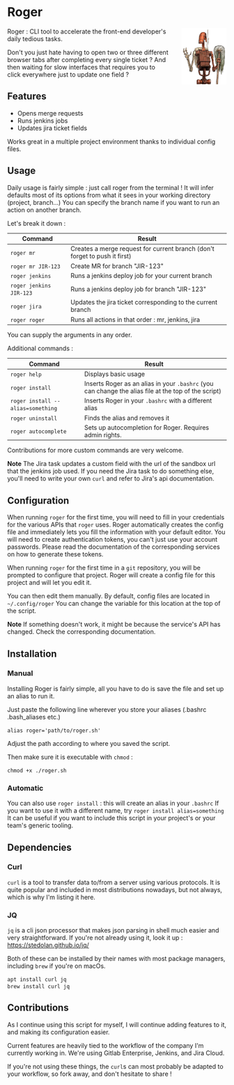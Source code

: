 # Roger
<img src="images/roger.png" height="130" align="right" style="padding-left:30px">

Roger : CLI tool to accelerate the front-end developer's daily tedious tasks.

Don't you just hate having to open two or three different browser tabs after completing every single ticket ?
And then waiting for slow interfaces that requires you to click everywhere just to update one field ?


## Features

- Opens merge requests
- Runs jenkins jobs
- Updates jira ticket fields

Works great in a multiple project environment thanks to individual config files.


## Usage

Daily usage is fairly simple : just call roger from the terminal !
It will infer defaults most of its options from what it sees in your working directory (project, branch...)
You can specify the branch name if you want to run an action on another branch.

Let's break it down :

|Command|Result|
|-|-|
|`roger mr`|Creates a merge request for current branch (don't forget to push it first)|
|`roger mr JIR-123`|Create MR for branch "JIR-123"|
|`roger jenkins`|Runs a jenkins deploy job for your current branch|
|`roger jenkins JIR-123`|Runs a jenkins deploy job for branch "JIR-123"|
|`roger jira`|Updates the jira ticket corresponding to the current branch|
|`roger roger`|Runs all actions in that order : mr, jenkins, jira|

You can supply the arguments in any order.

Additional commands :

|Command|Result|
|-|-|
|`roger help`|Displays basic usage|
|`roger install`|Inserts Roger as an alias in your `.bashrc` (you can change the alias file at the top of the script)|
|`roger install --alias=something`|Inserts Roger in your `.bashrc` with a different alias|
|`roger uninstall`|Finds the alias and removes it|
|`roger autocomplete`|Sets up autocompletion for Roger. Requires admin rights.|

Contributions for more custom commands are very welcome.

__Note__ The Jira task updates a custom field with the url of the sandbox url that the jenkins job used.
If you need the Jira task to do something else, you'll need to write your own `curl` and refer to Jira's api documentation.


## Configuration

When running `roger` for the first time, you will need to fill in your credentials for the various APIs that `roger` uses.
Roger automatically creates the config file and immediately lets you fill the information with your default editor.
You will need to create authentication tokens, you can't just use your account passwords.
Please read the documentation of the corresponding services on how to generate these tokens.

When running `roger` for the first time in a `git` repository, you will be prompted to configure that project.
Roger will create a config file for this project and will let you edit it.

You can then edit them manually. By default, config files are located in `~/.config/roger`
You can change the variable for  this location at the top of the script.


__Note__
If something doesn't work, it might be because the service's API has changed. Check the corresponding documentation.


## Installation

### Manual

Installing Roger is fairly simple, all you have to do is save the file and set up an alias to run it.

Just paste the following line wherever you store your aliases (.bashrc .bash_aliases etc.)
```shell
alias roger='path/to/roger.sh'
```
Adjust the path according to where you saved the script.

Then make sure it is executable with `chmod` :
```shell
chmod +x ./roger.sh
```

### Automatic

You can also use `roger install` : this will create an alias in your `.bashrc`
If you want to use it with a different name, try `roger install alias=something`
It can be useful if you want to include this script in your project's or your team's generic tooling.


## Dependencies

### Curl
`curl` is a tool to transfer data to/from a server using various protocols.
It is quite popular and included in most distributions nowadays, but not always, which is why I'm listing it here.

### JQ
`jq` is a cli json processor that makes json parsing in shell much easier and very straightforward.
If you're not already using it, look it up : https://stedolan.github.io/jq/

Both of these can be installed by their names with most package managers, including `brew` if you're on macOs.
```shell
apt install curl jq
brew install curl jq
```


## Contributions

As I continue using this script for myself, I will continue adding features to it, and making its configuration easier.

Current features are heavily tied to the workflow of the company I'm currently working in.
We're using Gitlab Enterprise, Jenkins, and Jira Cloud.

If you're not using these things, the `curl`s can most probably be adapted to your workflow, so fork away, and don't hesitate to share !
